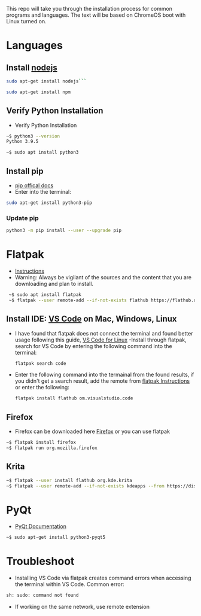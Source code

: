 This repo will take you through the installation process for common programs and languages. The text will be based on ChromeOS boot with Linux turned on.

# Languages
## Install [nodejs](https://nodejs.org/en/)
 ``` bash
 sudo apt-get install nodejs```
 ```
 ``` bash
 sudo apt-get install npm
 ```

## Verify Python Installation
- Verify Python Installation
``` Bash
~$ python3 --version
Python 3.9.5
```
``` Bash
~$ sudo apt install python3
```

## Install pip
- [pip offical docs](https://packaging.python.org/en/latest/tutorials/installing-packages/)
- Enter into the terminal:
 ``` bash
 sudo apt-get install python3-pip
 ```

### Update pip
``` bash
python3 -m pip install --user --upgrade pip
```

# Flatpak 
- [Instructions](https://flatpak.org/setup/Chrome%20OS/)
- Warning: Always be vigilant of the sources and the content that you are downloading and plan to install.

``` Bash
 ~$ sudo apt install flatpak
 ~$ flatpak --user remote-add --if-not-exists flathub https://flathub.org/repo/flathub.flatpakrepo
```
 
## Install IDE: [VS Code](https://code.visualstudio.com/docs/setup/setup-overview) on Mac, Windows, Linux
- I have found that flatpak does not connect the terminal and found better usage following this guide, [VS Code for Linux](https://code.visualstudio.com/docs/setup/linux)
-Install through flatpak, search for VS Code by entering the following command into the terminal:
  ``` bash
  flatpak search code
  ```
 - Enter the following command into the termainal from the found results, if you didn't get a search result, add the remote from [flatpak Instructions](#flatpak) or enter the following:
   ``` bash
   flatpak install flathub om.visualstudio.code 
   ```


## Firefox
- Firefox can be downloaded here [Firefox](https://support.mozilla.org/en-US/kb/run-firefox-chromeos) or you can use flatpak
``` Bash
~$ flatpak install firefox
~$ flatpak run org.mozilla.firefox
```
## Krita
``` Bash
~$ flatpak --user install flathub org.kde.krita
~$ flatpak --user remote-add --if-not-exists kdeapps --from https://distribute.kde.org/kdeapps.flatpakrepo
```
# PyQt
- [PyQt Documentation](https://riverbankcomputing.com/)
``` bash
~$ sudo apt-get install python3-pyqt5
```


# Troubleshoot
* Installing VS Code via flatpak creates command errors when accessing the terminal within VS Code. Common error:
 ``` bash
 sh: sudo: command not found
 ```
  - If working on the same network, use remote extension
